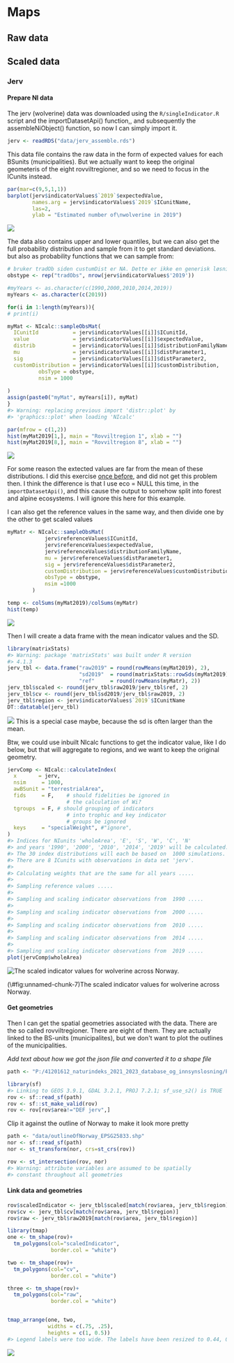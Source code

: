 # Maps


## Raw data

## Scaled data

### Jerv


#### Prepare NI data

The jerv (wolverine) data was downloaded using the `R/singleIndicator.R` script and the importDatasetApi() function,, and subsequently the assembleNiObject() function, so now I can simply import it.




```r
jerv <- readRDS("data/jerv_assemble.rds")
```


This data file contains the raw data in the form of expected values for each BSunits (municipalities). But we actually want to keep the original geometeris of the eight rovviltregioner, and so we need to focus in the ICunits instead.

```r
par(mar=c(9,5,1,1))
barplot(jerv$indicatorValues$`2019`$expectedValue,
        names.arg = jerv$indicatorValues$`2019`$ICunitName, 
        las=2,
        ylab = "Estimated number of\nwolverine in 2019")
```

![](03-maps_files/figure-epub3/unnamed-chunk-3-1.png)<!-- -->

The data also contains upper and lower quantiles, but we can also get the full probability distribution and sample from it to get standard deviations. 
but also as probability functions that we can sample from:

```r
# bruker tradOb siden custumDist er NA. Dette er ikke en generisk løsning. 
obstype <- rep("tradObs", nrow(jerv$indicatorValues$'2019'))

#myYears <- as.character(c(1990,2000,2010,2014,2019))
myYears <- as.character(c(2019))

for(i in 1:length(myYears)){
# print(i)

myMat <- NIcalc::sampleObsMat(
  ICunitId           = jerv$indicatorValues[[i]]$ICunitId, 
  value              = jerv$indicatorValues[[i]]$expectedValue,
  distrib            = jerv$indicatorValues[[i]]$distributionFamilyName,
  mu                 = jerv$indicatorValues[[i]]$distParameter1,
  sig                = jerv$indicatorValues[[i]]$distParameter2,
  customDistribution = jerv$indicatorValues[[i]]$customDistribution,
          obsType = obstype,
          nsim = 1000
          
)
assign(paste0("myMat", myYears[i]), myMat)
}
#> Warning: replacing previous import 'distr::plot' by
#> 'graphics::plot' when loading 'NIcalc'

par(mfrow = c(1,2))
hist(myMat2019[1,], main = "Rovviltregion 1", xlab = "")
hist(myMat2019[8,], main = "Rovviltregion 8", xlab = "")
```

![](03-maps_files/figure-epub3/unnamed-chunk-4-1.png)<!-- -->

For some reason the extected values are far from the mean of these distributions. I did this exercise [once before](https://ninanor.github.io/IBECA/jerv.html), and did not get this problem then. I think the difference is that I use eco = NULL this time, in the `importDatasetApi()`, and this cause the output to somehow split into forest and alpine ecosystems. I will ignore this here for this example.

I can also get the reference values in the same way, and then divide one by the other to get scaled values

```r
myMatr <- NIcalc::sampleObsMat(
            jerv$referenceValues$ICunitId, 
            jerv$referenceValues$expectedValue,
            jerv$referenceValues$distributionFamilyName,
            mu = jerv$referenceValues$distParameter1,
            sig = jerv$referenceValues$distParameter2,
            customDistribution = jerv$referenceValues$customDistribution,
            obsType = obstype,
            nsim =1000
        )

temp <- colSums(myMat2019)/colSums(myMatr)
hist(temp)
```

![](03-maps_files/figure-epub3/unnamed-chunk-5-1.png)<!-- -->

Then I will create a data frame with the mean indicator values and the SD.

```r
library(matrixStats)
#> Warning: package 'matrixStats' was built under R version
#> 4.1.3
jerv_tbl <- data.frame("raw2019" = round(rowMeans(myMat2019), 2),
                       "sd2019"  = round(matrixStats::rowSds(myMat2019), 2),
                       "ref"     = round(rowMeans(myMatr), 2))
jerv_tbl$scaled <- round(jerv_tbl$raw2019/jerv_tbl$ref, 2)
jerv_tbl$cv <- round(jerv_tbl$sd2019/jerv_tbl$raw2019, 2)
jerv_tbl$region <- jerv$indicatorValues$`2019`$ICunitName
DT::datatable(jerv_tbl)
```

![](03-maps_files/figure-epub3/unnamed-chunk-6-1.png)<!-- -->
This is a special case maybe, because the sd is often larger than the mean.

Btw, we could use inbuilt NIcalc functions to get the indicator value, like I do below, but that will aggregate to regions, and we want to keep the original geometry.

```r
jervComp <- NIcalc::calculateIndex(
  x       = jerv,
  nsim     = 1000,
  awBSunit = "terrestrialArea",
  fids     = F,    # should fidelities be ignored in 
                   # the calculation of Wi?
  tgroups  = F, # should grouping of indicators 
                   # into trophic and key indicator 
                   # groups be ignored
  keys     = "specialWeight", #"ignore",
)
#> Indices for NIunits 'wholeArea', 'E', 'S', 'W', 'C', 'N'
#> and years '1990', '2000', '2010', '2014', '2019' will be calculated.
#> The 30 index distributions will each be based on  1000 simulations.
#> There are 8 ICunits with observations in data set 'jerv'.
#> 
#> Calculating weights that are the same for all years .....
#> 
#> Sampling reference values .....
#> 
#> Sampling and scaling indicator observations from  1990 .....
#> 
#> Sampling and scaling indicator observations from  2000 .....
#> 
#> Sampling and scaling indicator observations from  2010 .....
#> 
#> Sampling and scaling indicator observations from  2014 .....
#> 
#> Sampling and scaling indicator observations from  2019 .....
plot(jervComp$wholeArea)
```

<div class="figure">
<img src="03-maps_files/figure-epub3/unnamed-chunk-7-1.png" alt="The scaled indicator values for wolverine across Norway."  />
<p class="caption">(\#fig:unnamed-chunk-7)The scaled indicator values for wolverine across Norway.</p>
</div>



#### Get geometries

Then I can get the spatial geometries associated with the data. There are the so called rovviltregioner. There are eight of them. They are actually linked to the BS-units (municipalites), but we don't want to plot the outlines of the municipalities.

*Add text about how we got the json file and converted it to a shape file*


```r
path <- "P:/41201612_naturindeks_2021_2023_database_og_innsynslosning/Pilot_Forbedring_Innsynsløsning/Shapefiles/Jerv"
```


```r
library(sf)
#> Linking to GEOS 3.9.1, GDAL 3.2.1, PROJ 7.2.1; sf_use_s2() is TRUE
rov <- sf::read_sf(path)
rov <- sf::st_make_valid(rov)
rov <- rov[rov$area!="DEF jerv",]
```

Clip it against the outline of Norway to make it look more pretty

```r
path <- "data/outlineOfNorway_EPSG25833.shp"
nor <- sf::read_sf(path)
nor <- st_transform(nor, crs=st_crs(rov))
```


```r
rov <- st_intersection(rov, nor)
#> Warning: attribute variables are assumed to be spatially
#> constant throughout all geometries
```




#### Link data and geometries


```r
rov$scaledIndicator <- jerv_tbl$scaled[match(rov$area, jerv_tbl$region)]
rov$cv <- jerv_tbl$cv[match(rov$area, jerv_tbl$region)]
rov$raw <- jerv_tbl$raw2019[match(rov$area, jerv_tbl$region)]
```




```r
library(tmap)
one <- tm_shape(rov)+
  tm_polygons(col="scaledIndicator", 
              border.col = "white")

two <- tm_shape(rov)+
  tm_polygons(col="cv", 
              border.col = "white")

three <- tm_shape(rov)+
  tm_polygons(col="raw", 
              border.col = "white")


tmap_arrange(one, two, 
             widths = c(.75, .25),
             heights = c(1, 0.5))
#> Legend labels were too wide. The labels have been resized to 0.44, 0.44, 0.44, 0.44, 0.44, 0.44, 0.44. Increase legend.width (argument of tm_layout) to make the legend wider and therefore the labels larger.
```

![](03-maps_files/figure-epub3/unnamed-chunk-13-1.png)<!-- -->

